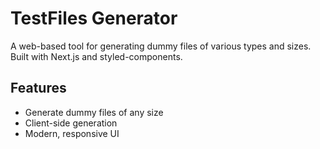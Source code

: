 # TestFiles Generator

A web-based tool for generating dummy files of various types and sizes. Built with Next.js and styled-components.

## Features

- Generate dummy files of any size
- Client-side generation
- Modern, responsive UI
